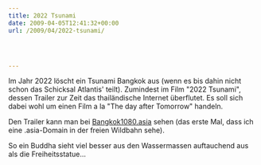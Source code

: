 ```yaml
---
title: 2022 Tsunami
date: 2009-04-05T12:41:32+00:00
url: /2009/04/2022-tsunami/




---
```

Im Jahr 2022 löscht ein Tsunami Bangkok aus (wenn es bis dahin nicht schon das Schicksal Atlantis' teilt). Zumindest im Film "2022 Tsunami", dessen Trailer zur Zeit das thailändische Internet überflutet. Es soll sich dabei wohl um einen Film a la "The day after Tomorrow" handeln.

Den Trailer kann man bei [Bangkok1080.asia][1] sehen (das erste Mal, dass ich eine .asia-Domain in der freien Wildbahn sehe).

So ein Buddha sieht viel besser aus den Wassermassen auftauchend aus als die Freiheitsstatue...

 [1]: http://www.bangkok1080.asia/items/view/49/tsunami-teaser-trailer
